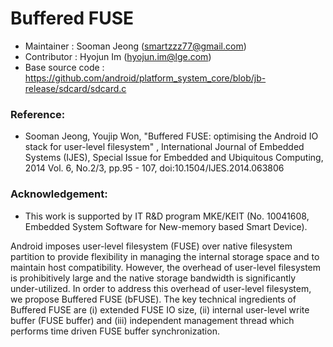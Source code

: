 Buffered FUSE
======================

* Maintainer : Sooman Jeong (smartzzz77@gmail.com)
* Contributor : Hyojun Im (hyojun.im@lge.com)
* Base source code : https://github.com/android/platform_system_core/blob/jb-release/sdcard/sdcard.c 

### Reference: 
 * Sooman Jeong, Youjip Won, "Buffered FUSE: optimising the Android IO stack for user-level filesystem" , International Journal of Embedded Systems (IJES), Special Issue for Embedded and Ubiquitous Computing, 2014 Vol. 6, No.2/3, pp.95 - 107, doi:10.1504/IJES.2014.063806

### Acknowledgement:
 * This work is supported by IT R&D program MKE/KEIT (No. 10041608, Embedded System Software for New-memory based Smart Device). 

Android imposes user-level filesystem (FUSE) over native filesystem partition to provide flexibility in managing the internal storage space and to maintain host	compatibility. However, the overhead of user-level filesystem is prohibitively large and the native storage bandwidth is significantly under-utilized. In order to address this overhead of user-level filesystem, we propose Buffered FUSE (bFUSE). The key technical ingredients of Buffered FUSE are (i) extended FUSE IO size, (ii) internal user-level write buffer (FUSE buffer) and (iii) independent management thread which performs time driven FUSE buffer synchronization.                                                       			


